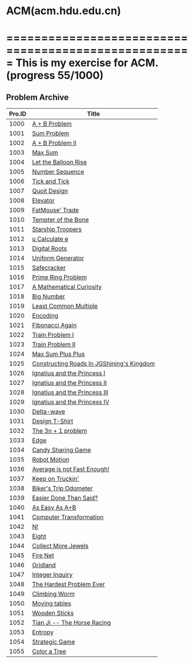 # ACM(acm.hdu.edu.cn)
=====================================================
This is my exercise for ACM. (progress 55/1000)
=====================================================

## Problem Archive

| Pro.ID 	| Title 		| 
|---------------|-----------------------|
|1000| [A + B Problem](http://acm.hdu.edu.cn/showproblem.php?pid=1000) 
|1001| [Sum Problem](http://acm.hdu.edu.cn/showproblem.php?pid=1001)
|1002| [A + B Problem II](http://acm.hdu.edu.cn/showproblem.php?pid=1002)
|1003| [Max Sum](http://acm.hdu.edu.cn/showproblem.php?pid=1003)
|1004| [Let the Balloon Rise](http://acm.hdu.edu.cn/showproblem.php?pid=1004)
|1005| [Number Sequence](http://acm.hdu.edu.cn/showproblem.php?pid=1005)
|1006| [Tick and Tick](http://acm.hdu.edu.cn/showproblem.php?pid=1006)
|1007| [Quoit Design](http://acm.hdu.edu.cn/showproblem.php?pid=1007)
|1008| [Elevator](http://acm.hdu.edu.cn/showproblem.php?pid=1008)
|1009| [FatMouse' Trade](http://acm.hdu.edu.cn/showproblem.php?pid=1009)
|1010| [Tempter of the Bone](http://acm.hdu.edu.cn/showproblem.php?pid=1010)
|1011| [Starship Troopers](http://acm.hdu.edu.cn/showproblem.php?pid=1011)
|1012| [u Calculate e](http://acm.hdu.edu.cn/showproblem.php?pid=1012)
|1013| [Digital Roots](http://acm.hdu.edu.cn/showproblem.php?pid=1013)
|1014| [Uniform Generator](http://acm.hdu.edu.cn/showproblem.php?pid=1014)
|1015| [Safecracker](http://acm.hdu.edu.cn/showproblem.php?pid=1015)
|1016| [Prime Ring Problem](http://acm.hdu.edu.cn/showproblem.php?pid=1016)
|1017| [A Mathematical Curiosity](http://acm.hdu.edu.cn/showproblem.php?pid=1017)
|1018| [Big Number](http://acm.hdu.edu.cn/showproblem.php?pid=1018)
|1019| [Least Common Multiple](http://acm.hdu.edu.cn/showproblem.php?pid=1019)
|1020| [Encoding](http://acm.hdu.edu.cn/showproblem.php?pid=1020)
|1021| [Fibonacci Again](http://acm.hdu.edu.cn/showproblem.php?pid=1021)
|1022| [Train Problem I](http://acm.hdu.edu.cn/showproblem.php?pid=1022)
|1023| [Train Problem II](http://acm.hdu.edu.cn/showproblem.php?pid=1023)
|1024| [Max Sum Plus Plus](http://acm.hdu.edu.cn/showproblem.php?pid=1024)
|1025| [Constructing Roads In JGShining's Kingdom](http://acm.hdu.edu.cn/showproblem.php?pid=1025)
|1026| [Ignatius and the Princess I](http://acm.hdu.edu.cn/showproblem.php?pid=1026)
|1027| [Ignatius and the Princess II](http://acm.hdu.edu.cn/showproblem.php?pid=1027)
|1028| [Ignatius and the Princess III](http://acm.hdu.edu.cn/showproblem.php?pid=1028)
|1029| [Ignatius and the Princess IV](http://acm.hdu.edu.cn/showproblem.php?pid=1029)
|1030| [Delta-wave](http://acm.hdu.edu.cn/showproblem.php?pid=1030)
|1031| [Design T-Shirt](http://acm.hdu.edu.cn/showproblem.php?pid=1031)
|1032| [The 3n + 1 problem](http://acm.hdu.edu.cn/showproblem.php?pid=1032)
|1033| [Edge](http://acm.hdu.edu.cn/showproblem.php?pid=1033)
|1034| [Candy Sharing Game](http://acm.hdu.edu.cn/showproblem.php?pid=1034)
|1035| [Robot Motion](http://acm.hdu.edu.cn/showproblem.php?pid=1035)
|1036| [Average is not Fast Enough!](http://acm.hdu.edu.cn/showproblem.php?pid=1036)
|1037| [Keep on Truckin'](http://acm.hdu.edu.cn/showproblem.php?pid=1037)
|1038| [Biker's Trip Odometer](http://acm.hdu.edu.cn/showproblem.php?pid=1038)
|1039| [Easier Done Than Said?](http://acm.hdu.edu.cn/showproblem.php?pid=1039)
|1040| [As Easy As A+B](http://acm.hdu.edu.cn/showproblem.php?pid=1040)
|1041| [Computer Transformation](http://acm.hdu.edu.cn/showproblem.php?pid=1041)
|1042| [N!](http://acm.hdu.edu.cn/showproblem.php?pid=1042)
|1043| [Eight](http://acm.hdu.edu.cn/showproblem.php?pid=1043)
|1044| [Collect More Jewels](http://acm.hdu.edu.cn/showproblem.php?pid=1044)
|1045| [Fire Net](http://acm.hdu.edu.cn/showproblem.php?pid=1045)
|1046| [Gridland](http://acm.hdu.edu.cn/showproblem.php?pid=1046)
|1047| [Integer Inquiry](http://acm.hdu.edu.cn/showproblem.php?pid=1047)
|1048| [The Hardest Problem Ever](http://acm.hdu.edu.cn/showproblem.php?pid=1048)
|1049| [Climbing Worm](http://acm.hdu.edu.cn/showproblem.php?pid=1049)
|1050| [Moving tables](http://acm.hdu.edu.cn/showproblem.php?pid=1050)
|1051| [Wooden Sticks](http://acm.hdu.edu.cn/showproblem.php?pid=1051)
|1052| [Tian Ji -- The Horse Racing](http://acm.hdu.edu.cn/showproblem.php?pid=1052)
|1053| [Entropy](http://acm.hdu.edu.cn/showproblem.php?pid=1053)
|1054| [Strategic Game](http://acm.hdu.edu.cn/showproblem.php?pid=1054)
|1055| [Color a Tree](http://acm.hdu.edu.cn/showproblem.php?pid=1055)







